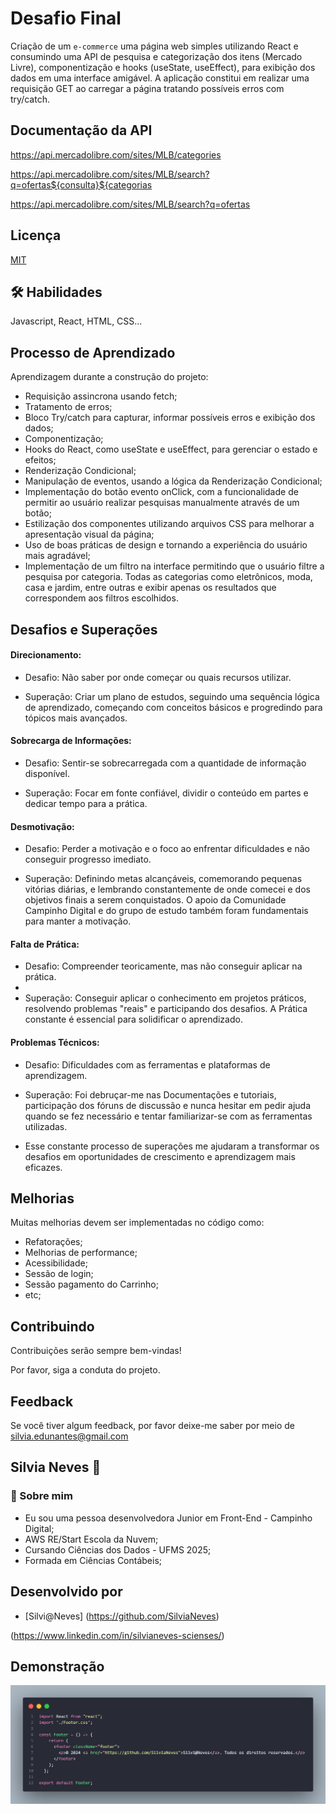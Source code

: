 # Desafio Final

Criação de um `e-commerce` uma página web simples utilizando React e 
consumindo uma API de pesquisa e categorização dos itens (Mercado Livre), 
componentização e hooks (useState, useEffect), para exibição dos dados  em 
uma interface amigável. A aplicação constitui em realizar uma requisição GET 
ao carregar a página tratando possíveis erros com try/catch.



## Documentação da API

https://api.mercadolibre.com/sites/MLB/categories
      


https://api.mercadolibre.com/sites/MLB/search?q=ofertas${consulta}${categorias 


https://api.mercadolibre.com/sites/MLB/search?q=ofertas

## Licença

[MIT](https://choosealicense.com/licenses/mit/)


## 🛠 Habilidades

Javascript, React, HTML, CSS...


## Processo de Aprendizado

Aprendizagem durante a  construção do projeto: 

- Requisição assincrona usando fetch;
- Tratamento de erros;
- Bloco Try/catch para capturar, informar  possíveis erros e exibição dos dados;
- Componentização;
- Hooks do React, como useState e useEffect,  para gerenciar o estado e efeitos;
- Renderização Condicional;
- Manipulação de eventos, usando a lógica da Renderização Condicional;
- Implementação do botão evento onClick, com  a funcionalidade de permitir ao usuário realizar pesquisas manualmente através de um botão;
- Estilização dos componentes utilizando arquivos CSS para melhorar a apresentação visual da página;
- Uso de boas práticas de design e tornando a experiência do usuário mais agradável;
- Implementação de um filtro na interface permitindo que o usuário filtre a pesquisa por categoria. Todas as categorias como eletrônicos, moda, casa e jardim, entre outras e exibir apenas os resultados que correspondem aos filtros escolhidos.

## Desafios  e  Superações

#### Direcionamento:

- Desafio: Não saber por onde começar ou quais recursos utilizar.

- Superação: Criar um plano de estudos, seguindo uma sequência lógica de aprendizado, começando com conceitos básicos e progredindo para tópicos mais avançados.

#### Sobrecarga de Informações:

- Desafio: Sentir-se sobrecarregada com a quantidade de informação disponível.
  
- Superação: Focar em  fonte confiável, dividir o conteúdo em partes  e dedicar tempo para a prática.

#### Desmotivação:

- Desafio: Perder a motivação e o foco ao enfrentar dificuldades e não conseguir progresso imediato.

- Superação: Definindo metas alcançáveis, comemorando pequenas vitórias diárias, e lembrando constantemente de onde comecei e dos objetivos finais a serem conquistados. O apoio da Comunidade Campinho Digital e do grupo de estudo também foram fundamentais para manter a motivação.
  
#### Falta de Prática:

- Desafio: Compreender teoricamente, mas não conseguir aplicar na prática.
- 
- Superação: Conseguir aplicar o conhecimento em projetos práticos, resolvendo problemas "reais" e participando dos desafios. A Prática constante é essencial para solidificar o aprendizado.
  
#### Problemas Técnicos:

- Desafio: Dificuldades com as ferramentas e plataformas de aprendizagem.

- Superação: Foi debruçar-me nas Documentações e tutoriais, participação dos fóruns de discussão e  nunca hesitar em pedir ajuda quando se fez necessário e tentar  familiarizar-se  com as ferramentas utilizadas.

- Esse constante processo de superações me ajudaram a transformar os desafios em oportunidades de crescimento e aprendizagem mais eficazes.

## Melhorias

Muitas melhorias devem ser implementadas no  código como:
- Refatorações;
- Melhorias de performance;
- Acessibilidade;
- Sessão de login;
- Sessão pagamento do Carrinho;
- etc;

## Contribuindo

Contribuições serão sempre bem-vindas!


Por favor, siga a conduta  do projeto.


## Feedback

Se você tiver algum feedback, por favor  deixe-me saber por meio de silvia.edunantes@gmail.com


## Silvia Neves 👋


### 🚀 Sobre mim

- Eu sou uma pessoa desenvolvedora Junior em Front-End - Campinho Digital;
- AWS RE/Start Escola da Nuvem;
- Cursando Ciências dos Dados - UFMS 2025;
- Formada em Ciências Contábeis;

## Desenvolvido por

- [Silvi@Neves]
(https://github.com/SilviaNeves)

(https://www.linkedin.com/in/silvianeves-scienses/)


## Demonstração

![codigo](./src/assets/code.png)


